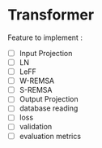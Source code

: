 # Transformer

Feature to implement :

- [ ] Input Projection
- [ ] LN
- [ ] LeFF
- [ ] W-REMSA
- [ ] S-REMSA
- [ ] Output Projection
- [ ] database reading
- [ ] loss
- [ ] validation
- [ ] evaluation metrics